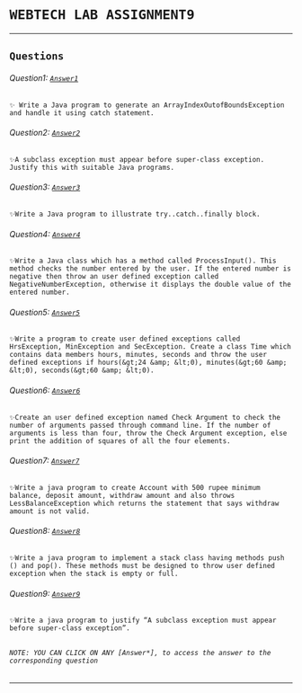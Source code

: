 # ```WEBTECH LAB ASSIGNMENT9```  
***  
## ```Questions```  

###### Question1: [```Answer1```](Q1.java)
    ✨ Write a Java program to generate an ArrayIndexOutofBoundsException and handle it using catch statement.
###### Question2: [```Answer2```](Q2.java)
    ✨A subclass exception must appear before super-class exception. Justify this with suitable Java programs.
###### Question3: [```Answer3```](Q3.java)
    ✨Write a Java program to illustrate try..catch..finally block.
###### Question4: [```Answer4```](Q4.java)
    ✨Write a Java class which has a method called ProcessInput(). This method checks the number entered by the user. If the entered number is negative then throw an user defined exception called NegativeNumberException, otherwise it displays the double value of the entered number.
###### Question5: [```Answer5```](Q5.java)
    ✨Write a program to create user defined exceptions called HrsException, MinException and SecException. Create a class Time which contains data members hours, minutes, seconds and throw the user defined exceptions if hours(&gt;24 &amp; &lt;0), minutes(&gt;60 &amp; &lt;0), seconds(&gt;60 &amp; &lt;0).
###### Question6: [```Answer6```](Q6.java)
    ✨Create an user defined exception named Check Argument to check the number of arguments passed through command line. If the number of arguments is less than four, throw the Check Argument exception, else print the addition of squares of all the four elements.
###### Question7: [```Answer7```](Q7.java)
    ✨Write a java program to create Account with 500 rupee minimum balance, deposit amount, withdraw amount and also throws LessBalanceException which returns the statement that says withdraw amount is not valid.
###### Question8: [```Answer8```](Q8.java)
    ✨Write a java program to implement a stack class having methods push () and pop(). These methods must be designed to throw user defined exception when the stack is empty or full.
###### Question9: [```Answer9```](Q9.java)
    ✨Write a java program to justify “A subclass exception must appear before super-class exception”.
##  
###### ```NOTE: YOU CAN CLICK ON ANY [Answer*], to access the answer to the corresponding question```

---
